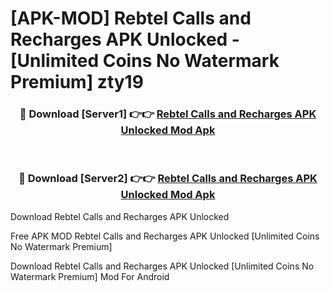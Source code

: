 # [APK-MOD] Rebtel  Calls and Recharges APK Unlocked - [Unlimited Coins No Watermark Premium] zty19



<div align="center">
<h3>🔴 Download [Server1] 👉👉 <a href="https://momento.my/?title=Rebtel__Calls_and_Recharges_APK_Unlocked">Rebtel  Calls and Recharges APK Unlocked Mod Apk</a></h3><br>

<h3>🔴 Download [Server2] 👉👉 <a href="https://momento.my/?title=Rebtel__Calls_and_Recharges_APK_Unlocked">Rebtel  Calls and Recharges APK Unlocked Mod Apk</a></h3>
</div>



Download Rebtel  Calls and Recharges APK Unlocked 

Free APK MOD Rebtel  Calls and Recharges APK Unlocked [Unlimited Coins No Watermark Premium]

Download Rebtel  Calls and Recharges APK Unlocked [Unlimited Coins No Watermark Premium] Mod For Android
